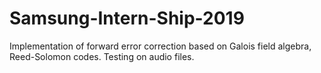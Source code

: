 # Samsung-Intern-Ship-2019

Implementation of forward error correction based on Galois field algebra, Reed-Solomon codes. Testing on audio files.
